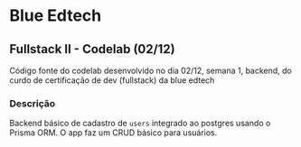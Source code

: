 # Blue Edtech

## Fullstack II - Codelab (02/12)

Código fonte do codelab desenvolvido no dia 02/12, semana 1, backend, do curdo de certificação de dev (fullstack) da blue edtech

### Descrição

Backend básico de cadastro de `users` integrado ao postgres usando o Prisma ORM. O app faz um CRUD básico para usuários.
